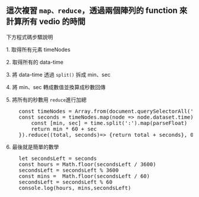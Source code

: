 <h2>這次複習 <code>map、reduce</code>，透過兩個陣列的 function 來計算所有 vedio 的時間</h2>
<p>下方程式碼步驟說明</p>
<p>1. 取得所有元素 timeNodes</p>
<p>2. 取得所有的 data-time</p>
<p>3. 將 data-time 透過 <code>split()</code> 拆成 min、sec</p>
<p>4. 將 min、sec 轉成數值並換算成秒數回傳</p>
<p>5. 將所有的秒數用 <code>reduce</code>進行加總</p>
<pre>
    const timeNodes = Array.from(document.querySelectorAll('[data-time]'))
    const seconds = timeNodes.map(node => node.dataset.time).map(time => {
        const [min, sec] = time.split(':').map(parseFloat)
        return min * 60 + sec
    }).reduce((total, seconds)=> {return total + seconds}, 0)
</pre>
<p>6. 最後就是簡單的數學</p>
<pre>
    let secondsLeft = seconds
    const hours = Math.floor(secondsLeft / 3600)
    secondsLeft = secondsLeft % 3600
    const mins =  Math.floor(secondsLeft / 60)
    secondsLeft = secondsLeft % 60
    console.log(hours, mins,secondsLeft)
</pre>